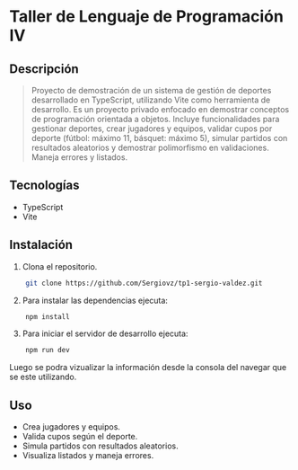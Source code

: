 # Taller de Lenguaje de Programación IV

## Descripción
>Proyecto de demostración de un sistema de gestión de deportes desarrollado en TypeScript, utilizando Vite como herramienta de desarrollo. Es un proyecto privado enfocado en demostrar conceptos de programación orientada a objetos. Incluye funcionalidades para gestionar deportes, crear jugadores y equipos, validar cupos por deporte (fútbol: máximo 11, básquet: máximo 5), simular partidos con resultados aleatorios y demostrar polimorfismo en validaciones. Maneja errores y listados.

## Tecnologías
- TypeScript
- Vite

## Instalación
1. Clona el repositorio.
```bash
    git clone https://github.com/Sergiovz/tp1-sergio-valdez.git
```
2. Para instalar las dependencias ejecuta:
```bash 
    npm install 
``` 
3. Para iniciar el servidor de desarrollo ejecuta:
```bash
    npm run dev
```

Luego se podra vizualizar la información desde la consola del navegar que se este utilizando.

## Uso
- Crea jugadores y equipos.
- Valida cupos según el deporte.
- Simula partidos con resultados aleatorios.
- Visualiza listados y maneja errores.